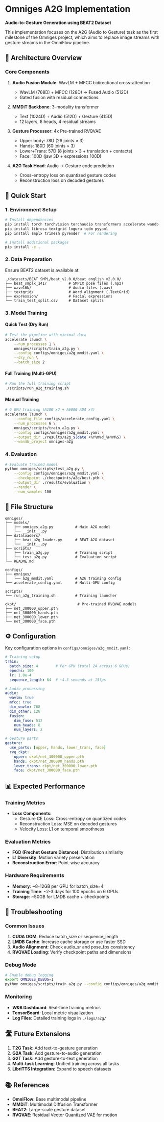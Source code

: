 # Omniges A2G Implementation

**Audio-to-Gesture Generation using BEAT2 Dataset**

This implementation focuses on the A2G (Audio to Gesture) task as the first milestone of the Omniges project, which aims to replace image streams with gesture streams in the OmniFlow pipeline.

## 🎯 Architecture Overview

### Core Components

1. **Audio Fusion Module**: WavLM + MFCC bidirectional cross-attention
   - WavLM (768D) + MFCC (128D) → Fused Audio (512D)
   - Gated fusion with residual connections

2. **MMDiT Backbone**: 3-modality transformer  
   - Text (1024D) + Audio (512D) + Gesture (415D)
   - 12 layers, 8 heads, 4 residual streams

3. **Gesture Processor**: 4x Pre-trained RVQVAE
   - Upper body: 78D (26 joints × 3)
   - Hands: 180D (60 joints × 3)
   - Lower+Trans: 57D (8 joints × 3 + translation + contacts)
   - Face: 100D (jaw 3D + expressions 100D)

4. **A2G Task Head**: Audio → Gesture code prediction
   - Cross-entropy loss on quantized gesture codes
   - Reconstruction loss on decoded gestures

## 🚀 Quick Start

### 1. Environment Setup

```bash
# Install dependencies
pip install torch torchvision torchaudio transformers accelerate wandb
pip install librosa textgrid loguru tqdm pyyaml
pip install smplx trimesh pyrender  # For rendering

# Install additional packages
pip install -e .
```

### 2. Data Preparation

Ensure BEAT2 dataset is available at:
```
./datasets/BEAT_SMPL/beat_v2.0.0/beat_english_v2.0.0/
├── beat_smplx_141/          # SMPLX pose files (.npz)
├── wave16k/                 # Audio files (.wav)  
├── textgrid/                # Word alignment (.TextGrid)
├── expression/              # Facial expressions
└── train_test_split.csv     # Dataset splits
```

### 3. Model Training

#### Quick Test (Dry Run)
```bash
# Test the pipeline with minimal data
accelerate launch \
    --num_processes 1 \
    omniges/scripts/train_a2g.py \
    --config configs/omniges/a2g_mmdit.yaml \
    --dry_run \
    --batch_size 2
```

#### Full Training (Multi-GPU)
```bash
# Run the full training script
./scripts/run_a2g_training.sh
```

#### Manual Training
```bash
# 6 GPU training (A100 x2 + A6000 ADA x4)
accelerate launch \
    --config_file configs/accelerate_config.yaml \
    --num_processes 6 \
    omniges/scripts/train_a2g.py \
    --config configs/omniges/a2g_mmdit.yaml \
    --output_dir ./results/a2g_$(date +%Y%m%d_%H%M%S) \
    --wandb_project omniges-a2g
```

### 4. Evaluation

```bash
# Evaluate trained model
python omniges/scripts/test_a2g.py \
    --config configs/omniges/a2g_mmdit.yaml \
    --checkpoint ./checkpoints/a2g/best.pth \
    --output_dir ./results/evaluation \
    --render \
    --num_samples 100
```

## 📁 File Structure

```
omniges/
├── models/
│   ├── omniges_a2g.py          # Main A2G model
│   └── __init__.py
├── dataloaders/
│   ├── beat_a2g_loader.py      # BEAT A2G dataset
│   └── __init__.py  
├── scripts/
│   ├── train_a2g.py            # Training script
│   └── test_a2g.py             # Evaluation script
└── README.md

configs/
├── omniges/
│   └── a2g_mmdit.yaml          # A2G training config
└── accelerate_config.yaml      # Multi-GPU config

scripts/
└── run_a2g_training.sh         # Training launcher

ckpt/                            # Pre-trained RVQVAE models
├── net_300000_upper.pth
├── net_300000_hands.pth
├── net_300000_lower.pth
└── net_300000_face.pth
```

## ⚙️ Configuration

Key configuration options in `configs/omniges/a2g_mmdit.yaml`:

```yaml
# Training setup
train:
  batch_size: 4        # Per GPU (total 24 across 6 GPUs)
  epochs: 100
  lr: 1.0e-4
  sequence_length: 64  # ~4.3 seconds at 15fps

# Audio processing  
audio:
  wavlm: true
  mfcc: true
  dim_wavlm: 768
  dim_other: 128
  fusion:
    dim_fuse: 512
    num_heads: 8
    num_layers: 2

# Gesture parts
gesture:
  use_parts: [upper, hands, lower_trans, face]
  rvq_ckpt:
    upper: ckpt/net_300000_upper.pth
    hands: ckpt/net_300000_hands.pth
    lower_trans: ckpt/net_300000_lower.pth
    face: ckpt/net_300000_face.pth
```

## 📊 Expected Performance

### Training Metrics
- **Loss Components**: 
  - Gesture CE Loss: Cross-entropy on quantized codes
  - Reconstruction Loss: MSE on decoded gestures
  - Velocity Loss: L1 on temporal smoothness
  
### Evaluation Metrics
- **FGD (Frechet Gesture Distance)**: Distribution similarity
- **L1 Diversity**: Motion variety preservation  
- **Reconstruction Error**: Point-wise accuracy

### Hardware Requirements
- **Memory**: ~8-12GB per GPU for batch_size=4
- **Training Time**: ~2-3 days for 100 epochs on 6 GPUs
- **Storage**: ~50GB for LMDB cache + checkpoints

## 🔧 Troubleshooting

### Common Issues

1. **CUDA OOM**: Reduce batch_size or sequence_length
2. **LMDB Cache**: Increase cache storage or use faster SSD
3. **Audio Alignment**: Check audio_sr and pose_fps consistency
4. **RVQVAE Loading**: Verify checkpoint paths and dimensions

### Debug Mode
```bash
# Enable debug logging
export OMNIGES_DEBUG=1
python omniges/scripts/train_a2g.py --config configs/omniges/a2g_mmdit.yaml --dry_run
```

### Monitoring
- **W&B Dashboard**: Real-time training metrics
- **TensorBoard**: Local metric visualization
- **Log Files**: Detailed training logs in `./logs/a2g/`

## 🛣️ Future Extensions

1. **T2G Task**: Add text-to-gesture generation
2. **G2A Task**: Add gesture-to-audio generation  
3. **G2T Task**: Add gesture-to-text generation
4. **Multi-task Learning**: Unified training across all tasks
5. **LibriTTS Integration**: Expand to speech datasets

## 📚 References

- **OmniFlow**: Base multimodal pipeline
- **MMDiT**: Multimodal Diffusion Transformer
- **BEAT2**: Large-scale gesture dataset
- **RVQVAE**: Residual Vector Quantized VAE for motion
